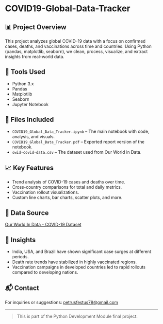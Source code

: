 # COVID19-Global-Data-Tracker



## 📊 Project Overview
This project analyzes global COVID-19 data with a focus on confirmed cases, deaths, and vaccinations across time and countries. Using Python (pandas, matplotlib, seaborn), we clean, process, visualize, and extract insights from real-world data.

## 🧰 Tools Used
- Python 3.x
- Pandas
- Matplotlib
- Seaborn
- Jupyter Notebook

## 📁 Files Included
- `COVID19_Global_Data_Tracker.ipynb` – The main notebook with code, analysis, and visuals.
- `COVID19_Global_Data_Tracker.pdf` – Exported report version of the notebook.
- `owid-covid-data.csv` – The dataset used from Our World in Data.

## 📈 Key Features
- Trend analysis of COVID-19 cases and deaths over time.
- Cross-country comparisons for total and daily metrics.
- Vaccination rollout visualizations.
- Custom line charts, bar charts, scatter plots, and more.

## 📌 Data Source
[Our World In Data - COVID-19 Dataset](https://github.com/owid/covid-19-data)

## 📢 Insights
- India, USA, and Brazil have shown significant case surges at different periods.
- Death rate trends have stabilized in highly vaccinated regions.
- Vaccination campaigns in developed countries led to rapid rollouts compared to developing nations.

## 📬 Contact
For inquiries or suggestions: petrusfestus78@gmail.com

---

> This is part of the Python Development Module final project.
